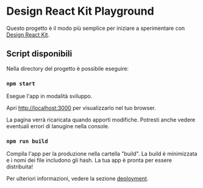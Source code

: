 # Design React Kit Playground

Questo progetto è il modo più semplice per iniziare a sperimentare con [Design React Kit](https://github.com/italia/design-react-kit).

## Script disponibili

Nella directory del progetto è possibile eseguire:

### `npm start`

Esegue l'app in modalità sviluppo.

Apri [http://localhost:3000](http://localhost:3000) per visualizzarlo nel tuo browser.

La pagina verrà ricaricata quando apporti modifiche. Potresti anche vedere eventuali errori di lanugine nella console.

### `npm run build`

Compila l'app per la produzione nella cartella "build".
La build è minimizzata e i nomi dei file includono gli hash.
La tua app è pronta per essere distribuita!

Per ulteriori informazioni, vedere la sezione [deployment](https://facebook.github.io/create-react-app/docs/deployment).
